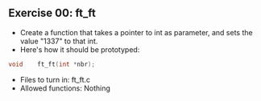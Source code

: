 ## Exercise 00: ft_ft
+ Create a function that takes a pointer to int as parameter, and sets the value "1337" to that int.
+ Here's how it should be prototyped:
```C
void	ft_ft(int *nbr);
```
+ Files to turn in: ft_ft.c
+ Allowed functions: Nothing
